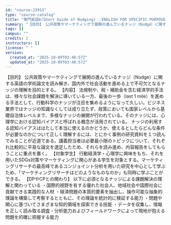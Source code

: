 ```yaml
---
id: "course:23913"
type: "course-catalog"
title: "専門英語b(Short Guide of Nudging) ／ENGLISH FOR SPECIFIC PURPOSES(B)"
summary: "【目的】 公共政策やマーケティングで展開の進んでいるナッジ（Nudge）に関する英語の学術論文を読み解き、国内外で社会活動を進める上で不可欠となるナッジの理解を目的とする。 【内容】 法規制や、税・補助金を含む経済学的手法は、様々な社会課題…"
tags: []
campus: ""
credits: 2
instructors: []
license: " "
version:
  created_at: "2025-10-09T03:48:57Z"
  updated_at: "2025-10-09T03:48:57Z"
---
```


【目的】 公共政策やマーケティングで展開の進んでいるナッジ（Nudge）に関する英語の学術論文を読み解き、国内外で社会活動を進める上で不可欠となるナッジの理解を目的とする。 【内容】 法規制や、税・補助金を含む経済学的手法は、様々な社会課題を解決に導いている一方、最後の一歩（last 1 mile）を進める手法として、行動科学のナッジが注目を集めるようになって久しい。ビジネス業界ではナッジの知識なくしては成り立たず、政策においても国家レベルから基礎自治体レベルまで、多様なナッジの展開が行われている。そのナッジには、心理学における認知バイアスと呼ばれる概念が活用されている。 ナッジの利用する認知バイアスははたして本当に使えるのかどうか、使えるとしたらどんな条件が必要なのかについて正しく理解するには、とにかく事例の研究資料を１つ読んでみることが近道である。講義担当者は必要最小限のトピックについて、それぞれ比較的に平易な論文を選定したため、それらを読み進め、内容報告をしてもらうことに重点を置く。 【対象学生】 行動経済学・心理学に興味をもち、それを用いたSDGs対策やマーケティングに関心がある学生を対象とする。マーケティングリサーチの最高峰であるコンジョイント分析を用いた研究を中心として学ぶため、「マーケティングリサーチはどのようなものなのか」も同時に学ぶことができる。 【DPやCPとの関わり】 以下に必須となるナッジによる課題解決の理解と関わっている ・国際的視野を有する優れた社会人、地域社会や国際社会に貢献できる実践的な人材 ・経済問題の本質的要素を抽出し、操作可能な抽象的理論を構築して考察するとともに、その理論を統計的に検証する能力 ・問題や関心に基づいてさまざまな知的領域を探索できる技能 ・データを収集し、情報を正しく読み取る調査・分析能力およびフィールドワークによって現地が抱える問題を的確に把握する能力
